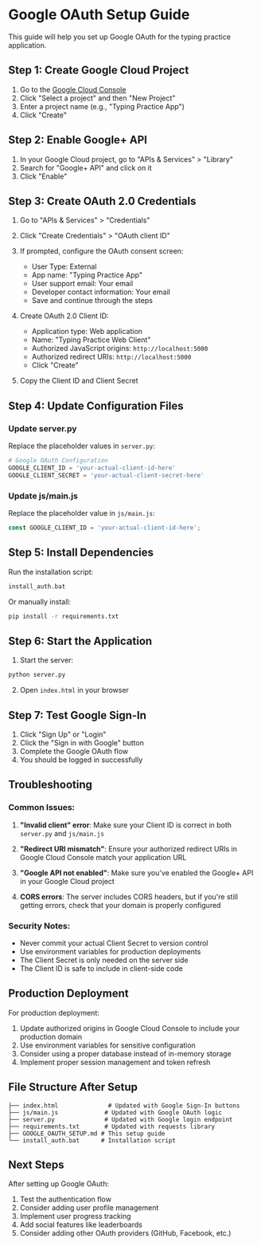 # Google OAuth Setup Guide

This guide will help you set up Google OAuth for the typing practice application.

## Step 1: Create Google Cloud Project

1. Go to the [Google Cloud Console](https://console.cloud.google.com/)
2. Click "Select a project" and then "New Project"
3. Enter a project name (e.g., "Typing Practice App")
4. Click "Create"

## Step 2: Enable Google+ API

1. In your Google Cloud project, go to "APIs & Services" > "Library"
2. Search for "Google+ API" and click on it
3. Click "Enable"

## Step 3: Create OAuth 2.0 Credentials

1. Go to "APIs & Services" > "Credentials"
2. Click "Create Credentials" > "OAuth client ID"
3. If prompted, configure the OAuth consent screen:
   - User Type: External
   - App name: "Typing Practice App"
   - User support email: Your email
   - Developer contact information: Your email
   - Save and continue through the steps

4. Create OAuth 2.0 Client ID:
   - Application type: Web application
   - Name: "Typing Practice Web Client"
   - Authorized JavaScript origins: `http://localhost:5000`
   - Authorized redirect URIs: `http://localhost:5000`
   - Click "Create"

5. Copy the Client ID and Client Secret

## Step 4: Update Configuration Files

### Update server.py
Replace the placeholder values in `server.py`:

```python
# Google OAuth Configuration
GOOGLE_CLIENT_ID = 'your-actual-client-id-here'
GOOGLE_CLIENT_SECRET = 'your-actual-client-secret-here'
```

### Update js/main.js
Replace the placeholder value in `js/main.js`:

```javascript
const GOOGLE_CLIENT_ID = 'your-actual-client-id-here';
```

## Step 5: Install Dependencies

Run the installation script:
```bash
install_auth.bat
```

Or manually install:
```bash
pip install -r requirements.txt
```

## Step 6: Start the Application

1. Start the server:
```bash
python server.py
```

2. Open `index.html` in your browser

## Step 7: Test Google Sign-In

1. Click "Sign Up" or "Login"
2. Click the "Sign in with Google" button
3. Complete the Google OAuth flow
4. You should be logged in successfully

## Troubleshooting

### Common Issues:

1. **"Invalid client" error**: Make sure your Client ID is correct in both `server.py` and `js/main.js`

2. **"Redirect URI mismatch"**: Ensure your authorized redirect URIs in Google Cloud Console match your application URL

3. **"Google API not enabled"**: Make sure you've enabled the Google+ API in your Google Cloud project

4. **CORS errors**: The server includes CORS headers, but if you're still getting errors, check that your domain is properly configured

### Security Notes:

- Never commit your actual Client Secret to version control
- Use environment variables for production deployments
- The Client Secret is only needed on the server side
- The Client ID is safe to include in client-side code

## Production Deployment

For production deployment:

1. Update authorized origins in Google Cloud Console to include your production domain
2. Use environment variables for sensitive configuration
3. Consider using a proper database instead of in-memory storage
4. Implement proper session management and token refresh

## File Structure After Setup

```
├── index.html              # Updated with Google Sign-In buttons
├── js/main.js             # Updated with Google OAuth logic
├── server.py              # Updated with Google login endpoint
├── requirements.txt       # Updated with requests library
├── GOOGLE_OAUTH_SETUP.md # This setup guide
└── install_auth.bat      # Installation script
```

## Next Steps

After setting up Google OAuth:

1. Test the authentication flow
2. Consider adding user profile management
3. Implement user progress tracking
4. Add social features like leaderboards
5. Consider adding other OAuth providers (GitHub, Facebook, etc.) 